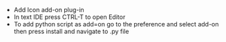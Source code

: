 * Add Icon add-on plug-in
* In text IDE press CTRL-T to open Editor
* To add python script as add=on go to the preference and select add-on then press install and navigate to .py file
